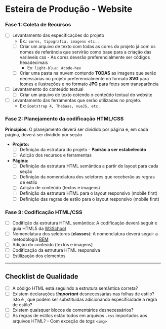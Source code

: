 # Esteira de Produção - Website

### Fase 1: Coleta de Recursos
- [ ] Levantamento das especificações do projeto
  - Ex.: `cores, tipografia, imagens etc..`
  - [ ] Criar um arquivo de texto com todas as cores do projeto já com os nomes de referência que servirão como base 
 para a criação das variáveis css - As cores deverão preferencialmente ser códigos hexadecimais
    - Ex: `light-blue: #code-hex`
  - [ ] Criar uma pasta na nuvem contendo **TODAS** as imagens que serão
 necessárias no projeto preferencialmente no formato **SVG** para ícones e ilustrações e no formato **JPG** para fotos 
 sem transparência
- [ ] Levantamento do conteúdo textual
  - [ ] Criar um arquivo de texto cotendo o conteúdo textual do website
- [ ] Levantamento das ferramentas que serão utilizadas no projeto. 
  - Ex: `Bootstrap 4, TheSaas, vueJS, etc.`

### Fase 2: Planejamento da codificação HTML/CSS
**Princípios:** O planejamento deverá ser dividido por página e, em cada página, deverá ser dividido por seção
- **Projeto:**
  - [ ] Definição da estrutura do projeto - **Padrão a ser estabelecido**
  - [ ] Adição dos recursos e ferramentas 
- **Página:**
  - [ ] Definição da estrutura HTML semântica a partir do layout para cada seção
  - [ ] Definição da nomenclatura dos seletores que receberão as regras de estilo
  - [ ] Adição de conteúdo (textos e imagens)
  - [ ] Definição da estrutura HTML para o layout responsivo (mobile first)
  - [ ] Definição das regras de estilo para o layout responsivo (mobile first)

### Fase 3: Codificação HTML/CSS

- [ ] Codifição da estrutura HTML semântica: A codificação deverá seguir o guia HTML5 da [W3School](https://www.w3schools.com/html/html5_syntax.asp)
- [ ] Nomenclatura dos seletores  (**classes**): A nomenclatura deverá seguir a metodologia [BEM](http://getbem.com/introduction/)
- [ ] Adição do conteúdo (textos e imagens)
- [ ] Codificação da estrutura HTML responsiva
- [ ] Estilização dos elementos
---
## Checklist de Qualidade
- [ ] A código HTML está seguindo a estrutura semântica correta?
- [ ] Existem declarações ***!important*** desnecessárias nas folhas de estilo? Isto é , que podem ser substituidas
adicionando especificidade a regra de estilo?
- [ ] Existem quaisquer blocos de comentários desnecessários?
- [ ] As regras de estilos estão todos em arquivos `.css` importados aos arquivos HTML? - Com exceção de *tags*  `<img>`